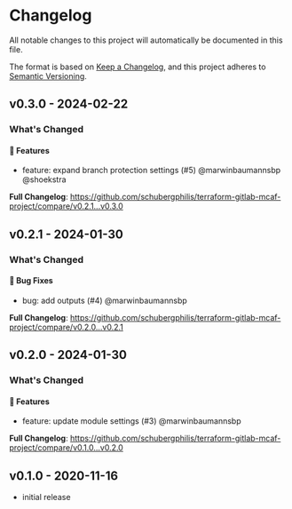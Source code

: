 # Changelog

All notable changes to this project will automatically be documented in this file.

The format is based on [Keep a Changelog](https://keepachangelog.com/en/1.0.0/),
and this project adheres to [Semantic Versioning](https://semver.org/spec/v2.0.0.html).

## v0.3.0 - 2024-02-22

### What's Changed

#### 🚀 Features

* feature: expand branch protection settings (#5) @marwinbaumannsbp @shoekstra

**Full Changelog**: https://github.com/schubergphilis/terraform-gitlab-mcaf-project/compare/v0.2.1...v0.3.0

## v0.2.1 - 2024-01-30

### What's Changed

#### 🐛 Bug Fixes

* bug: add outputs (#4) @marwinbaumannsbp

**Full Changelog**: https://github.com/schubergphilis/terraform-gitlab-mcaf-project/compare/v0.2.0...v0.2.1

## v0.2.0 - 2024-01-30

### What's Changed

#### 🚀 Features

* feature: update module settings (#3) @marwinbaumannsbp

**Full Changelog**: https://github.com/schubergphilis/terraform-gitlab-mcaf-project/compare/v0.1.0...v0.2.0

## v0.1.0 - 2020-11-16

- initial release
